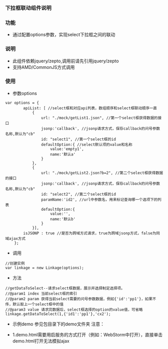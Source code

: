 ### 下拉框联动组件说明

### 功能
*   通过配置options参数，实现select下拉框之间的联动

### 说明
*   此组件依赖jquery/zepto,调用前请先引用jquery/zepto
*   支持AMD/CommonJS方式调用

### 使用

*   参数options
~~~
var options = {
        apiList: [ //select框和对应api列表，数组顺序和select框联动顺序一直
            {
                url: "./mock/getList1.json", //第一个select框获得数据的接口
                jsonp:'callback', //jsonp请求方式，保存callback的问号参数名称,默认为"cb"
                id: "select1", //第一个select框的id
                defaultOption:{ //select默认项的value和名称
                    value:'empty1',
                    name:'默认a'
                }
            },
            {
                url: "./mock/getList2.json?b=2", //第二个select框获得数据的接口
                jsonp:'callback', //jsonp请求方式，保存callback的问号参数名称,默认为"cb"
                id: "select2", //第二个select框的id
                paramName:'id2', //url中参数名，用来标记查询哪一个选项下的列表
                defaultOption:{
                    value:'',
                    name:'默认b'
                }
            }],
        isJSONP : true //是否为跨域方式请求，true为跨域jsonp方式，false为同域ajax方式
    };
~~~

*   调用
~~~
//创建实例
var linkage = new Linkage(options);
~~~

*   方法
~~~
//getDataToSelect--请求select框数据，展示并选择制定选择项。
//@param1 index 当前select框的索引
//@param2 param 获得当前select需要的问号参数数据，例如{'id':'pp1'}，如果不传，默认取上一个select框中的值
//@param3 value 请求完数据后，select框选择的option的value值，可省略
linkage.getDataToSelect(1,{'id1':'pp1'},'cx2');
~~~
*   示例demo
参见包目录下的demo文件夹
注意：
- 1.demo.html需要用启服务的方式打开（例如：WebStorm中打开），直接单击demo.html打开无法模拟ajax